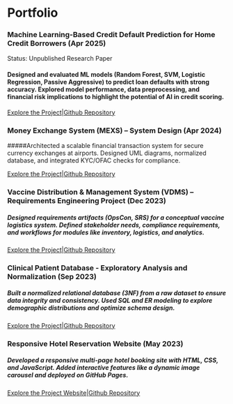 # Portfolio

### Machine Learning-Based Credit Default Prediction for Home Credit Borrowers (Apr 2025)
Status: Unpublished Research Paper  
#### Designed and evaluated ML models (Random Forest, SVM, Logistic Regression, Passive Aggressive) to predict loan defaults with strong accuracy. Explored model performance, data preprocessing, and financial risk implications to highlight the potential of AI in credit scoring.

[Explore the Project](https://rishabh06704.github.io/Money-Exchange-System-Design/)|[Github Repository](https://github.com/rishabh06704/Money-Exchange-System-Design)

### Money Exchange System (MEXS) – System Design  (Apr 2024)

#####Architected a scalable financial transaction system for secure currency exchanges at airports. Designed UML diagrams, normalized database, and integrated KYC/OFAC checks for compliance.

[Explore the Project](https://rishabh06704.github.io/Money-Exchange-System-Design/)|[Github Repository](https://github.com/rishabh06704/Money-Exchange-System-Design)

### Vaccine Distribution & Management System (VDMS) – Requirements Engineering Project (Dec 2023)

##### Designed requirements artifacts (OpsCon, SRS) for a conceptual vaccine logistics system. Defined stakeholder needs, compliance requirements, and workflows for modules like inventory, logistics, and analytics.

[Explore the Project](https://rishabh06704.github.io/vdms-requirements-engineering/)|[Github Repository](https://github.com/rishabh06704/vdms-requirements-engineering/)


### Clinical Patient Database - Exploratory Analysis and Normalization (Sep 2023)

##### Built a normalized relational database (3NF) from a raw dataset to ensure data integrity and consistency. Used SQL and ER modeling to explore demographic distributions and optimize schema design.

[Explore the Project](https://rishabh06704.github.io/clinical-patient-database-project/)|[Github Repository](https://github.com/rishabh06704/clinical-patient-database-project)

### Responsive Hotel Reservation Website  (May 2023)

##### Developed a responsive multi-page hotel booking site with HTML, CSS, and JavaScript. Added interactive features like a dynamic image carousel and deployed on GitHub Pages.

[Explore the Project Website](https://rishabh06704.github.io/Hotel-Reservation-Website-Design/)|[Github Repository](https://github.com/rishabh06704/Hotel-Reservation-Website-Design)







